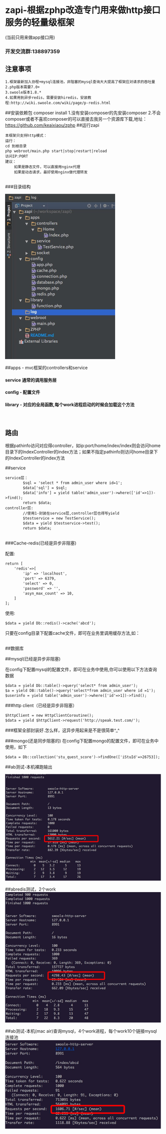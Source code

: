 
# zapi-根据zphp改造专门用来做http接口服务的轻量级框架
(当前只用来做app接口用)

### 开发交流群:138897359

## 注意事项

	1.框架最新加入协程+mysql连接池，非阻塞的mysql查询大大提高了框架应对请求的吞吐量
	2.php版本需要7.0+
	3.swoole版本1.8.*
	4.如果用到异步redis，需要安装hiredis，安装教程:http://wiki.swoole.com/wiki/page/p-redis.html

##安装依赖包
	composer install
	1.没有安装composer的先安装composer
	2.不会composer或者不喜欢composer的可以直接去我另一个资源库下载,地址：https://github.com/keaixiaou/zphp
##运行zapi

	本框架只支持http模式：
	运行：
	cd 到根目录
	php webroot/main.php start|stop|restart|reload
	访问IP:PORT
	建议：
		如果是静态文件，可以直接用nginx代理
		如果是动态请求，最好使用nginx做代理转发

## 



###目录结构

![目录结构](https://raw.githubusercontent.com/keaixiaou/base/master/%E7%9B%AE%E5%BD%95.png)



##apps -  mvc框架的controllers和service

####			service 通常的调用服务层
####	config - 配置文件
####	library - 对应的全局函数,每个work进程启动的时候会加载这个方法

​		

## 路由

​	根据pathinfo访问对应得controller，如ip:port/home/index/index则会访问home目录下的IndexController的index方法；如果不指定pathinfo则访问home目录下的IndexController的index方法

##service
```
service层：
		$sql = 'select * from admin_user where id=1';
        $data['sql'] = $sql;
        $data['info'] = yield table('admin_user')->where(['id'=>1])->find();
        return $data;
controller层:
		//使用1-封装在service层,controller层也得写yield
        $testservice = new TestService();
        $data = yield $testservice->test();
        return $data;
```


## 

###Cache-redis(已经是异步非阻塞)

配置:

```
return [
    'redis'=>[
        'ip' => 'localhost',
        'port' => 6379,
        'select' => 0,
        'password' => '',
        'asyn_max_count' => 10,
    ]
];
```

使用:

```
$data = yield Db::redis()->cache('abcd');
```

只要在config目录下配置cache文件，即可在业务里调用缓存方法,如：

## 



##数据库



##mysql(已经是异步非阻塞)

在config下配置mysql的配置文件，即可在业务中使用,你可以使用以下方法查询数据

```
$data = yield Db::table()->query('select* from admin_user');
$a = yield DB::table()->query('select*from admin_user where id =1');
$userinfo = yield table('admin_user')->where(['id'=>1])->find();
```


###http client（已经是异步非阻塞）

```
$httpClient = new HttpClientCoroutine();
$data = yield $httpClient->request('http://speak.test.com/');
```

###框架全部封装好.怎么样，这异步用起来是不是很简单^_^


###mongo(还是同步阻塞的)
在config下配置mongo的配置文件，即可在业务中使用，如下

```
$data = Db::collection('stu_quest_score')->findOne(['iStuId'=>26753]);
```





##ab测试-本机裸跑输出

![本机裸跑输出](https://raw.githubusercontent.com/keaixiaou/base/master/%E8%A3%B8%E8%B7%91%E6%B5%8B%E8%AF%95.png)

##abredis测试，2个work
![redis测试](https://raw.githubusercontent.com/keaixiaou/base/master/api%E6%B5%8B%E8%AF%95.png)

##ab测试-本机(mac air)查询mysql，4个work进程，每个work10个链接mysql连接池
![本机查询mysql](https://raw.githubusercontent.com/keaixiaou/base/master/mysql.png)






